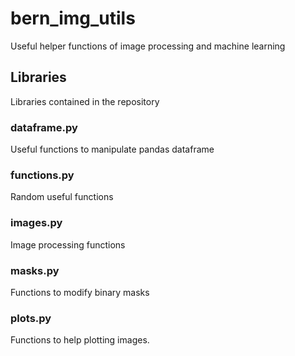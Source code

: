 # bern_img_utils
Useful helper functions of image processing and machine learning

## Libraries
Libraries contained in the repository

### dataframe.py
Useful functions to manipulate pandas dataframe

### functions.py
Random useful functions

### images.py
Image processing functions

### masks.py
Functions to modify binary masks

### plots.py
Functions to help plotting images.
